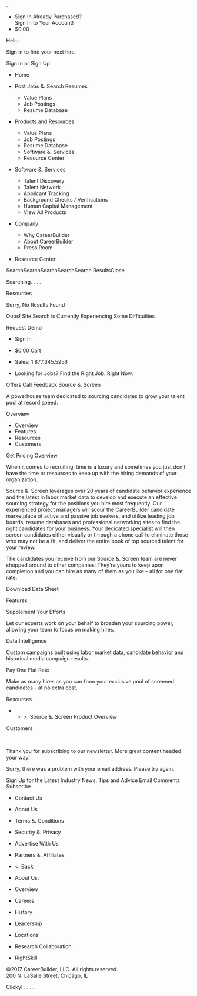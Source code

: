<iframe height='0' src='https://www.googletagmanager.com/ns.html?id=GTM-PPCSWP' style='display:none;visibility:hidden' width='0'></iframe>.

*   Sign In Already Purchased?  
    Sign In to Your Account!
*   $0.00

Hello.

Sign in to find your next hire.

Sign In or Sign Up

*   Home

*   Post Jobs &. Search Resumes
    *   Value Plans
    *   Job Postings
    *   Resume Database
*   Products and Resources
    *   Value Plans
    *   Job Postings
    *   Resume Database
    *   Software &. Services
    *   Resource Center
*   Software &. Services
    *   Talent Discovery
    *   Talent Network
    *   Applicant Tracking
    *   Background Checks / Verifications
    *   Human Capital Management
    *   View All Products
*   Company
    *   Why CareerBuilder
    *   About CareerBuilder
    *   Press Room
*   Resource Center

SearchSearchSearchSearchSearch ResultsClose

Searching. . . .

Resources

Sorry, No Results Found

Oops! Site Search is Currently Experiencing Some Difficulties

Request Demo

*   Sign In
*   $0.00 Cart
*   Sales: 1.877.345.5256

*   Looking for Jobs? Find the Right Job. Right Now.

Offers Call Feedback Source &. Screen  

A powerhouse team dedicated to sourcing candidates to grow your talent pool at record speed.

Overview

*   Overview
*   Features
*   Resources
*   Customers

Get Pricing Overview

When it comes to recruiting, time is a luxury and sometimes you just don’t have the time or resources to keep up with the hiring demands of your organization.

Source &. Screen leverages over 20 years of candidate behavior experience and the latest in labor market data to develop and execute an effective sourcing strategy for the positions you hire most frequently. Our experienced project managers will scour the CareerBuilder candidate marketplace of active and passive job seekers, and utilize leading job boards, resume databases and professional networking sites to find the right candidates for your business. Your dedicated specialist will then screen candidates either visually or through a phone call to eliminate those who may not be a fit, and deliver the entire book of top sourced talent for your review.

The candidates you receive from our Source &. Screen team are never shopped around to other companies: They’re yours to keep upon completion and you can hire as many of them as you like – all for one flat rate.

Download Data Sheet

Features  
  
  
Supplement Your Efforts  

Let our experts work on your behalf to broaden your sourcing power, allowing your team to focus on making hires.  

  
Data Intelligence  

Custom campaigns built using labor market data, candidate behavior and historical media campaign results.  

  
Pay One Flat Rate  

Make as many hires as you can from your exclusive pool of screened candidates - at no extra cost.  

Resources  

*   *   \>. Source &. Screen Product Overview

Customers  

  
​

Thank you for subscribing to our newsletter. More great content headed your way!

Sorry, there was a problem with your email address. Please try again.

Sign Up for the Latest Industry News, Tips and Advice Email Comments Subscribe

*   Contact Us
*   About Us
*   Terms &. Conditions
*   Security &. Privacy
*   Advertise With Us
*   Partners &. Affiliates

*   <. Back
*   About Us:
*   Overview
*   Careers
*   History
*   Leadership
*   Locations
*   Research Collaboration
*   RightSkill

©2017 CareerBuilder, LLC. All rights reserved.  
200 N. LaSalle Street, Chicago, IL

Clicky! <img height="1" width="1" alt="" style="display:none" src="https://www.facebook.com/tr?id=575283812576156&amp;ev=PixelInitialized">. <img height="1" width="1" style="display:none;" alt="" src="https://analytics.twitter.com/i/adsct?txn\_id=l5dns&amp;p\_id=Twitter">. <img height="1" width="1" style="display:none;" alt="" src="//t.co/i/adsct?txn\_id=l5dns&amp;p\_id=Twitter">. <img height='1' src='https://www.facebook.com/tr?id=575283812576156&amp;ev=PageView&amp;noscript=1' style='display:none' width='1'>.